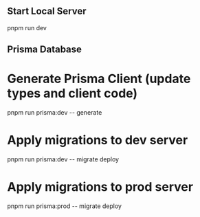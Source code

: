 ## Start Local Server

pnpm run dev

## Prisma Database

# Generate Prisma Client (update types and client code)

pnpm run prisma:dev -- generate

# Apply migrations to dev server

pnpm run prisma:dev -- migrate deploy

# Apply migrations to prod server

pnpm run prisma:prod -- migrate deploy

